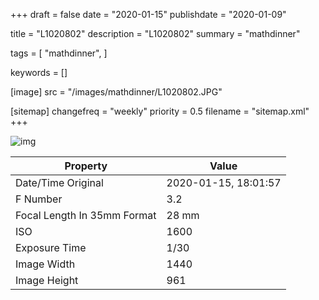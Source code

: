 +++
draft = false
date = "2020-01-15"
publishdate = "2020-01-09"

title = "L1020802"
description = "L1020802"
summary = "mathdinner"

tags = [
    "mathdinner",
]

keywords = []

[image]
    src = "/images/mathdinner/L1020802.JPG"

[sitemap]
    changefreq = "weekly"
    priority = 0.5
    filename = "sitemap.xml"
+++


![img](/images/mathdinner/L1020802.JPG)

Property | Value
---------|------
Date/Time Original              | 2020-01-15, 18:01:57
F Number                        | 3.2
Focal Length In 35mm Format     | 28 mm
ISO                             | 1600
Exposure Time                   | 1/30
Image Width                     | 1440
Image Height                    | 961
